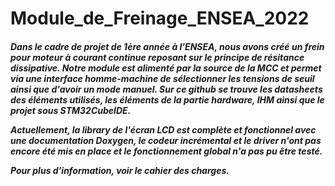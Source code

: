 # Module_de_Freinage_ENSEA_2022

<h5>
Dans le cadre de projet de 1ère année à l'ENSEA, nous avons créé un frein pour moteur à courant continue reposant sur le principe de résitance dissipative.
Notre module est alimenté par la source de la MCC et permet via une interface homme-machine de sélectionner les tensions de seuil ainsi que d'avoir un mode manuel.
Sur ce github se trouve les datasheets des éléments utilisés, les éléments de la partie hardware, IHM ainsi que le projet sous STM32CubeIDE.
  
Actuellement, la library de l'écran LCD est complète et fonctionnel avec une documentation Doxygen, le codeur incrémental et le driver n'ont pas encore été mis en place et le fonctionnement global n'a pas pu être testé.

Pour plus d'information, voir le cahier des charges.
</h5>
